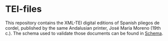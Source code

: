 # TEI-files

This repository contains the XML-TEI digital editions of Spanish pliegos de cordel, published by the same Andalusian printer, José María Moreno (19th c.).
The schema used to validate those documents can be found in [Schema](https://github.com/DesenrollandoElCordel/TEI-files/tree/main/Schema).
